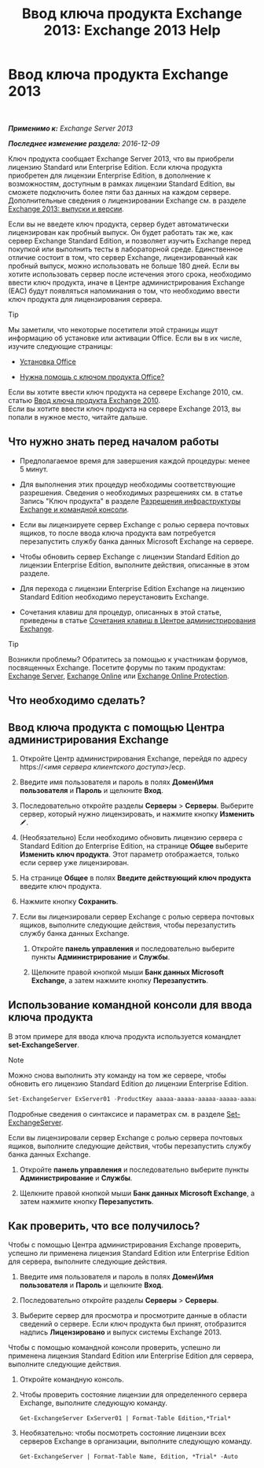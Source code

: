 ﻿---
title: 'Ввод ключа продукта Exchange 2013: Exchange 2013 Help'
TOCTitle: Ввод ключа продукта Exchange 2013
ms:assetid: ccb14685-4bdc-42a4-a985-35cd2a1a415c
ms:mtpsurl: https://technet.microsoft.com/ru-ru/library/Bb124582(v=EXCHG.150)
ms:contentKeyID: 51408080
ms.date: 04/30/2018
mtps_version: v=EXCHG.150
f1_keywords:
- Microsoft.Exchange.Management.SnapIn.Esm.Servers.EnterProductKeyWizardForm.EnterProductKeyWizardPage
ms.translationtype: HT
---

# Ввод ключа продукта Exchange 2013

 

_**Применимо к:** Exchange Server 2013_

_**Последнее изменение раздела:** 2016-12-09_

Ключ продукта сообщает Exchange Server 2013, что вы приобрели лицензию Standard или Enterprise Edition. Если ключа продукта приобретен для лицензии Enterprise Edition, в дополнение к возможностям, доступным в рамках лицензии Standard Edition, вы сможете подключить более пяти баз данных на каждом сервере. Дополнительные сведения о лицензировании Exchange см. в разделе [Exchange 2013: выпуски и версии](exchange-2013-editions-and-versions-exchange-2013-help.md).

Если вы не введете ключ продукта, сервер будет автоматически лицензирован как пробный выпуск. Он будет работать так же, как сервер Exchange Standard Edition, и позволяет изучить Exchange перед покупкой или выполнить тесты в лабораторной среде. Единственное отличие состоит в том, что сервер Exchange, лицензированный как пробный выпуск, можно использовать не больше 180 дней. Если вы хотите использовать сервер после истечения этого срока, необходимо ввести ключ продукта, иначе в Центре администрирования Exchange (EAC) будут появляться напоминания о том, что необходимо ввести ключ продукта для лицензирования сервера.

> [!TIP]  
> Мы заметили, что некоторые посетители этой страницы ищут информацию об установке или активации Office. Если вы в их числе, изучите следующие страницы:
<ul>
<li><p><a href="http://go.microsoft.com/fwlink/p/?linkid=403360">Установка Office</a></p></li>
<li><p><a href="http://go.microsoft.com/fwlink/p/?linkid=403361">Нужна помощь с ключом продукта Office?</a></p></li>
</ul>
Если вы хотите ввести ключ продукта на сервере Exchange 2010, см. статью <a href="http://go.microsoft.com/fwlink/p/?linkid=403370">Ввод ключа продукта Exchange 2010</a>.<br />
Если вы хотите ввести ключ продукта на сервере Exchange 2013, вы попали в нужное место, читайте дальше.


## Что нужно знать перед началом работы

  - Предполагаемое время для завершения каждой процедуры: менее 5 минут.

  - Для выполнения этих процедур необходимы соответствующие разрешения. Сведения о необходимых разрешениях см. в статье Запись "Ключ продукта" в разделе [Разрешения инфраструктуры Exchange и командной консоли](exchange-and-shell-infrastructure-permissions-exchange-2013-help.md).

  - Если вы лицензируете сервер Exchange с ролью сервера почтовых ящиков, то после ввода ключа продукта вам потребуется перезапустить службу банка данных Microsoft Exchange на сервере.

  - Чтобы обновить сервер Exchange с лицензии Standard Edition до лицензии Enterprise Edition, выполните действия, описанные в этом разделе.

  - Для перехода с лицензии Enterprise Edition Exchange на лицензию Standard Edition необходимо переустановить Exchange.

  - Сочетания клавиш для процедур, описанных в этой статье, приведены в статье [Сочетания клавиш в Центре администрирования Exchange](keyboard-shortcuts-in-the-exchange-admin-center-exchange-online-protection-help.md).

> [!TIP]  
> Возникли проблемы? Обратитесь за помощью к участникам форумов, посвященных Exchange. Посетите форумы по таким продуктам: <a href="https://go.microsoft.com/fwlink/p/?linkid=60612">Exchange Server</a>, <a href="https://go.microsoft.com/fwlink/p/?linkid=267542">Exchange Online</a> или <a href="https://go.microsoft.com/fwlink/p/?linkid=285351">Exchange Online Protection</a>.


## Что необходимо сделать?

## Ввод ключа продукта с помощью Центра администрирования Exchange

1.  Откройте Центр администрирования Exchange, перейдя по адресу https://\<*имя сервера клиентского доступа*\>/ecp.

2.  Введите имя пользователя и пароль в полях **Домен\\Имя пользователя** и **Пароль** и щелкните **Вход**.

3.  Последовательно откройте разделы **Серверы** \> **Серверы**. Выберите сервер, который нужно лицензировать, и нажмите кнопку **Изменить**![Значок редактирования](images/Bb124582.6f53ccb2-1f13-4c02-bea0-30690e6ea71d(EXCHG.150).gif "Значок редактирования").

4.  (Необязательно) Если необходимо обновить лицензию сервера с Standard Edition до Enterprise Edition, на странице **Общее** выберите **Изменить ключ продукта**. Этот параметр отображается, только если сервер уже лицензирован.

5.  На странице **Общее** в полях **Введите действующий ключ продукта** введите ключ продукта.

6.  Нажмите кнопку **Сохранить**.

7.  Если вы лицензировали сервер Exchange с ролью сервера почтовых ящиков, выполните следующие действия, чтобы перезапустить службу банка данных Exchange.
    
    1.  Откройте **панель управления** и последовательно выберите пункты **Администрирование** и **Службы**.
    
    2.  Щелкните правой кнопкой мыши **Банк данных Microsoft Exchange**, а затем нажмите кнопку **Перезапустить**.

## Использование командной консоли для ввода ключа продукта

В этом примере для ввода ключа продукта используется командлет **set-ExchangeServer**.

> [!NOTE]  
> Можно снова выполнить эту команду на том же сервере, чтобы обновить его лицензию Standard Edition до лицензии Enterprise Edition.


```powershell
Set-ExchangeServer ExServer01 -ProductKey aaaaa-aaaaa-aaaaa-aaaaa-aaaaa
```

Подробные сведения о синтаксисе и параметрах см. в разделе [Set-ExchangeServer](https://technet.microsoft.com/ru-ru/library/bb123716\(v=exchg.150\)).

Если вы лицензировали сервер Exchange с ролью сервера почтовых ящиков, выполните следующие действия, чтобы перезапустить службу банка данных Exchange.

1.  Откройте **панель управления** и последовательно выберите пункты **Администрирование** и **Службы**.

2.  Щелкните правой кнопкой мыши **Банк данных Microsoft Exchange**, а затем нажмите кнопку **Перезапустить**.

## Как проверить, что все получилось?

Чтобы с помощью Центра администрирования Exchange проверить, успешно ли применена лицензия Standard Edition или Enterprise Edition для сервера, выполните следующие действия.

1.  Введите имя пользователя и пароль в полях **Домен\\Имя пользователя** и **Пароль** и щелкните **Вход**.

2.  Последовательно откройте разделы **Серверы** \> **Серверы**.

3.  Выберите сервер для просмотра и просмотрите данные в области сведений о сервере. Если ключ продукта был принят, отобразится надпись **Лицензировано** и выпуск системы Exchange 2013.

Чтобы с помощью командной консоли проверить, успешно ли применена лицензия Standard Edition или Enterprise Edition для сервера, выполните следующие действия.

1.  Откройте командную консоль.

2.  Чтобы проверить состояние лицензии для определенного сервера Exchange, выполните следующую команду.
    
        Get-ExchangeServer ExServer01 | Format-Table Edition,*Trial*

3.  Необязательно: чтобы посмотреть состояние лицензии всех серверов Exchange в организации, выполните следующую команду.
    
        Get-ExchangeServer | Format-Table Name, Edition, *Trial* -Auto


